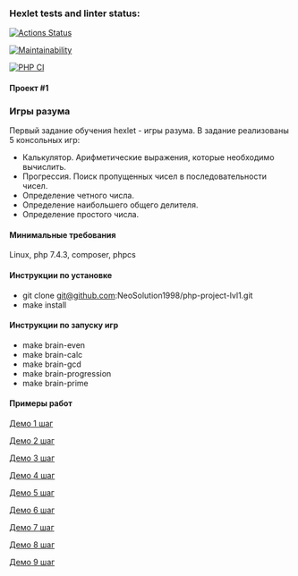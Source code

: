 ### Hexlet tests and linter status:

[![Actions Status](https://github.com/qwelp/php-project-lvl1/workflows/hexlet-check/badge.svg)](https://github.com/qwelp/php-project-lvl1/actions)

[![Maintainability](https://api.codeclimate.com/v1/badges/fbb89d718fa9fa20a317/maintainability)](https://codeclimate.com/github/qwelp/php-project-lvl1/maintainability)

[![PHP CI](https://github.com/qwelp/php-project-lvl1/actions/workflows/workflow.yml/badge.svg)](https://github.com/qwelp/php-project-lvl1/actions/workflows/workflow.yml)

#### Проект #1
### Игры разума

Первый задание обучения hexlet - игры разума. В задание реализованы 5 консольных игр:

- Калькулятор. Арифметические выражения, которые необходимо вычислить.
- Прогрессия. Поиск пропущенных чисел в последовательности чисел.
- Определение четного числа.
- Определение наибольшего общего делителя.
- Определение простого числа.

#### Минимальные требования

Linux, php 7.4.3, composer, phpcs

#### Инструкции по установке

- git clone git@github.com:NeoSolution1998/php-project-lvl1.git
- make install

#### Инструкции по запуску игр

- make brain-even
- make brain-calc
- make brain-gcd
- make brain-progression
- make brain-prime

#### Примеры работ

[Демо 1 шаг](https://asciinema.org/a/kbGtbBfrnQVUeigDeBhBiSayp)

[Демо 2 шаг](https://asciinema.org/a/phFDDu09DzMuNvSj38fZTkZt2)

[Демо 3 шаг](https://asciinema.org/a/tVu04D6kT40N7MtdnR4eZPIjM)

[Демо 4 шаг](https://asciinema.org/a/GLrdUUWCfVSin4Czxep4hwhZV)

[Демо 5 шаг](https://asciinema.org/a/Ygq81Tvq2gKwm96VMr8pVlFz6)

[Демо 6 шаг](https://asciinema.org/a/3lVpTSGCH64PpUhPVqHwvnVMe)

[Демо 7 шаг](https://asciinema.org/a/SgbGlvwx1IBKX81eYrcn9dv1L)

[Демо 8 шаг](https://asciinema.org/a/2MWL57mQiH7iphatJ50KuVwJg)

[Демо 9 шаг](https://asciinema.org/a/AipJqFAVtAzUfqz31zMRaes80)
